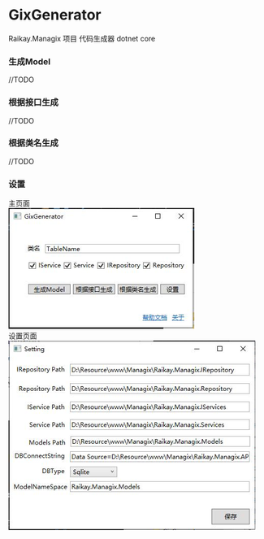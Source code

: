 # GixGenerator
Raikay.Managix 项目 代码生成器 dotnet core  
### 生成Model
//TODO  

### 根据接口生成
//TODO  
### 根据类名生成
//TODO  
### 设置  
主页面  
![](https://raw.githubusercontent.com/raikay/GixGenerator/master/Doc/IMG/20190922173746.jpg)  
设置页面  
![](https://raw.githubusercontent.com/raikay/GixGenerator/master/Doc/IMG/20190922173833.jpg)
